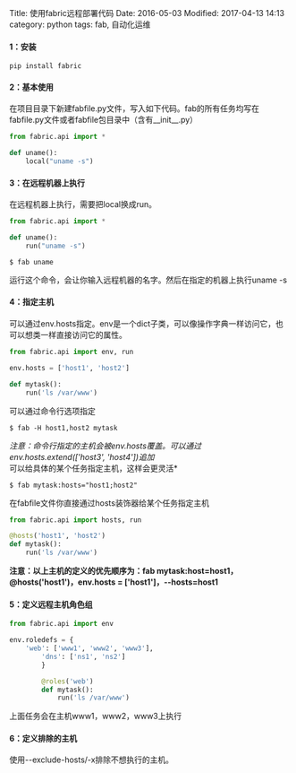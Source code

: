Title: 使用fabric远程部署代码
Date: 2016-05-03
Modified: 2017-04-13 14:13
category: python
tags: fab, 自动化运维

#### 1：安装
```shell
pip install fabric
```

#### 2：基本使用
在项目目录下新建fabfile.py文件，写入如下代码。fab的所有任务均写在fabfile.py文件或者fabfile包目录中（含有__init__.py）
```python
from fabric.api import *

def uname():
    local("uname -s")
```


#### 3：在远程机器上执行
在远程机器上执行，需要把local换成run。
```python
from fabric.api import *

def uname():
    run("uname -s")
```
```shell
$ fab uname
```
运行这个命令，会让你输入远程机器的名字。然后在指定的机器上执行uname -s

#### 4：指定主机
可以通过env.hosts指定。env是一个dict子类，可以像操作字典一样访问它，也可以想类一样直接访问它的属性。
```python
from fabric.api import env, run

env.hosts = ['host1', 'host2']

def mytask():
    run('ls /var/www')
```
可以通过命令行选项指定
```shell
$ fab -H host1,host2 mytask
```
*注意：命令行指定的主机会被env.hosts覆盖。可以通过env.hosts.extend(['host3', 'host4'])追加*   
可以给具体的某个任务指定主机，这样会更灵活*
```shell
$ fab mytask:hosts="host1;host2"
```
在fabfile文件你直接通过hosts装饰器给某个任务指定主机
```python
from fabric.api import hosts, run

@hosts('host1', 'host2')
def mytask():
    run('ls /var/www')
```
**注意：以上主机的定义的优先顺序为：fab mytask:host=host1，@hosts('host1')，env.hosts = ['host1']，--hosts=host1**

#### 5：定义远程主机角色组
```python
from fabric.api import env

env.roledefs = {
    'web': ['www1', 'www2', 'www3'],
        'dns': ['ns1', 'ns2']
        }

        @roles('web')
        def mytask():
            run('ls /var/www')
```
上面任务会在主机www1，www2，www3上执行

#### 6：定义排除的主机
使用--exclude-hosts/-x排除不想执行的主机。

